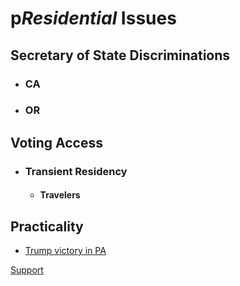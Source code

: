 # p***Residential*** Issues

## Secretary of State Discriminations
 - ### CA
 - ### OR

## Voting Access
 - ### Transient Residency
   - #### Travelers

## Practicality
   
 - [Trump victory in PA](actions/pages/theSuits/Complaints/Presidential_Campaign/Support.md#Trumplvania)



[Support](actions/pages/theSuits/Complaints/Presidential_Campaign/Support.md)





